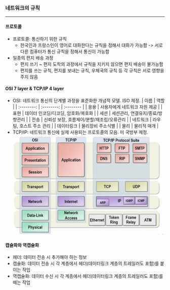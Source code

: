 ### 네트워크의 규칙
---
#### 프로토콜
- 프로토콜: 통신하기 위한 규칙
    - 한국인과 프랑스인이 영어로 대화한다는 규칙을 정해서 대화가 가능함 -> 서로 다른 컴퓨터가 통신 규칙을 정해서 통신이 가능함
- 일종의 편지 배송 과정
    - 편지 쓰기 ~ 편지 도착의 과정에서 규칙을 지키지 않으면 편지 배송이 불가능함
    - 편지를 쓰는 규칙, 편지를 보내는 규칙, 우체국의 규칙 등 각 규칙은 서로 영향을 주지 않음

#### OSI 7 layer & TCP/IP 4 layer 
- OSI: 네트워크 통신의 단계별 과정을 표준화한 개념적 모델. ISO 제정.
| 이름 | 역할 | 
| :--------: | :--------: | :-------- |
| 응용 | 사용자에게 네트워크 자원 제공 | 
| 표현 | 데이터 인코딩/디코딩, 암호화/복호화 | 
| 세션 | 세션관리, 연결유지/종료/방향관리 |
| 전송 | 신뢰성 보장, 흐름제어/분할/재조립/오류관리 |
| 네트워크 | 라우팅, 호스트 주소 관리 | 
| 데이터링크 | 물리장비 주소식별 | 
| 물리 | 물리적 매개 |
- TCP/IP: 네트워크 통신에 실제 사용되는 프로토콜의 모음. 미 국방부 제정.
![](2020-12-08-22-39-47.png)


#### 캡슐화와 역캡슐화
- 헤더: 데이터 전송 시 추가해야 하는 정보 
- 캡슐화: 데이터 전송 시 각 계층에서 헤더(데이터링크 계층의 트레일러도 포함)를 붙이는 작업
- 역캡슐화: 데이터 수신 시 각 계층에서 헤더(데이터링크 계층의 트레일러도 포함)를 떼는 작업